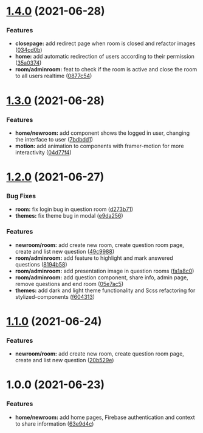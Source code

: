 # [1.4.0](https://github.com/PedroHenry-Santos/Letmeask/compare/v1.3.0...v1.4.0) (2021-06-28)


### Features

* **closepage:** add redirect page when room is closed and refactor images ([034cd0b](https://github.com/PedroHenry-Santos/Letmeask/commit/034cd0bc755df22994f4f0b94274bdc6da321a55))
* **home:** add automatic redirection of users according to their permission ([35a0374](https://github.com/PedroHenry-Santos/Letmeask/commit/35a0374555d837195d10282fd6f6875ea00ba47e))
* **room/adminroom:** feat to check if the room is active and close the room to all users realtime ([0877c54](https://github.com/PedroHenry-Santos/Letmeask/commit/0877c547a5c3fed5f0c8e5f56431e51b5cf6c842))

# [1.3.0](https://github.com/PedroHenry-Santos/Letmeask/compare/v1.2.0...v1.3.0) (2021-06-28)


### Features

* **home/newroom:** add component shows the logged in user, changing the interface to user ([7bdbdd1](https://github.com/PedroHenry-Santos/Letmeask/commit/7bdbdd14185ff6338be79749dba48ffdca58f1b4))
* **motion:** add animation to components with framer-motion for more interactivity ([04d77f4](https://github.com/PedroHenry-Santos/Letmeask/commit/04d77f4d2496c5320e2e67eafe590e4bb810ff83))

# [1.2.0](https://github.com/PedroHenry-Santos/Letmeask/compare/v1.1.0...v1.2.0) (2021-06-27)


### Bug Fixes

* **room:** fix login bug in question room ([d273b71](https://github.com/PedroHenry-Santos/Letmeask/commit/d273b7126dcdc4a2398410ebb18459e7eb086fc5))
* **themes:** fix theme bug in modal ([e9da256](https://github.com/PedroHenry-Santos/Letmeask/commit/e9da256960e99fc5a6867e61fd7499c6bd3f8fc6))


### Features

* **newroom/room:** add create new room, create question room page, create and list new question ([49c9988](https://github.com/PedroHenry-Santos/Letmeask/commit/49c99883bf6f89efbfdaf0eb88d3aefec08ef1c9))
* **room/adminroom:** add feature to highlight and mark answered questions ([8194b58](https://github.com/PedroHenry-Santos/Letmeask/commit/8194b588dca0a7fa607d2d87fbacd6a79ea2e361))
* **room/adminroom:** add presentation image in question rooms ([fa1a8c0](https://github.com/PedroHenry-Santos/Letmeask/commit/fa1a8c0d377c4bc67ead3c9e5db1199684fbd8d8))
* **room/adminroom:** add question component, share info, admin page, remove questions and end room ([05e7ac5](https://github.com/PedroHenry-Santos/Letmeask/commit/05e7ac52ed1c3ffe926a6c58c04acf0b2fde4a64))
* **themes:** add dark and light theme functionality and Scss refactoring for stylized-components ([f604313](https://github.com/PedroHenry-Santos/Letmeask/commit/f60431391db905df28b4c50e0ad8a5b02c804902))

# [1.1.0](https://github.com/PedroHenry-Santos/Letmeask/compare/v1.0.0...v1.1.0) (2021-06-24)


### Features

* **newroom/room:** add create new room, create question room page, create and list new question ([20b529e](https://github.com/PedroHenry-Santos/Letmeask/commit/20b529e0c4157ba7caa85e2fc50a0d99a53ea5bc))

# 1.0.0 (2021-06-23)


### Features

* **home/newroom:** add home pages, Firebase authentication and context to share information ([63e9d4c](https://github.com/PedroHenry-Santos/Letmeask/commit/63e9d4c9de9207078153adbfc62a8c84d780ee10))
